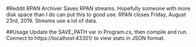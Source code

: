 #Reddit RPAN Archiver
Saves RPAN streams. Hopefully someone with more disk space than I do can put this to good use. RPAN closes Friday, August 23rd, 2019. Streams use a lot of data.

##Usage
Update the SAVE_PATH var in Program.cs, then compile and run. Connect to https://localhost:43301/ to view stats in JSON format.